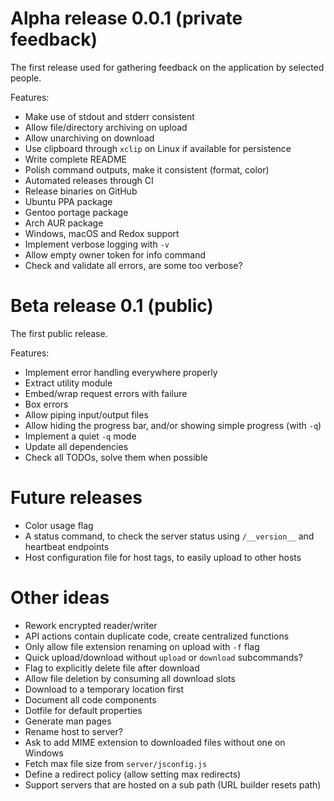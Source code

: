 # Alpha release 0.0.1 (private feedback)
The first release used for gathering feedback on the application by selected
people.

Features:
- Make use of stdout and stderr consistent
- Allow file/directory archiving on upload
- Allow unarchiving on download 
- Use clipboard through `xclip` on Linux if available for persistence
- Write complete README
- Polish command outputs, make it consistent (format, color)
- Automated releases through CI
- Release binaries on GitHub
- Ubuntu PPA package
- Gentoo portage package
- Arch AUR package
- Windows, macOS and Redox support
- Implement verbose logging with `-v`
- Allow empty owner token for info command
- Check and validate all errors, are some too verbose?

# Beta release 0.1 (public)
The first public release.

Features:
- Implement error handling everywhere properly
- Extract utility module
- Embed/wrap request errors with failure
- Box errors
- Allow piping input/output files
- Allow hiding the progress bar, and/or showing simple progress (with `-q`)
- Implement a quiet `-q` mode
- Update all dependencies
- Check all TODOs, solve them when possible

# Future releases
- Color usage flag
- A status command, to check the server status using `/__version__` and
  heartbeat endpoints
- Host configuration file for host tags, to easily upload to other hosts

# Other ideas
- Rework encrypted reader/writer
- API actions contain duplicate code, create centralized functions
- Only allow file extension renaming on upload with `-f` flag
- Quick upload/download without `upload` or `download` subcommands?
- Flag to explicitly delete file after download
- Allow file deletion by consuming all download slots
- Download to a temporary location first
- Document all code components
- Dotfile for default properties
- Generate man pages
- Rename host to server?
- Ask to add MIME extension to downloaded files without one on Windows
- Fetch max file size from `server/jsconfig.js`
- Define a redirect policy (allow setting max redirects)
- Support servers that are hosted on a sub path (URL builder resets path)
